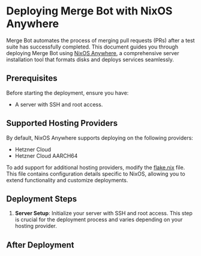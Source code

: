 # Deploying Merge Bot with NixOS Anywhere

Merge Bot automates the process of merging pull requests (PRs) after a test suite has successfully completed. This document guides you through deploying Merge Bot using [NixOS Anywhere](https://github.com/nix-community/nixos-anywhere), a comprehensive server installation tool that formats disks and deploys services seamlessly.

## Prerequisites

Before starting the deployment, ensure you have:
- A server with SSH and root access.

## Supported Hosting Providers

By default, NixOS Anywhere supports deploying on the following providers:
- Hetzner Cloud
- Hetzner Cloud AARCH64

To add support for additional hosting providers, modify the [flake.nix](flake.nix) file. This file contains configuration details specific to NixOS, allowing you to extend functionality and customize deployments. 

## Deployment Steps

1. **Server Setup**: Initialize your server with SSH and root access. This step is crucial for the deployment process and varies depending on your hosting provider.



## After Deployment

